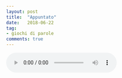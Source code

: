 ```yaml
---
layout: post
title:  "Appuntato"
date:   2018-06-22
tag:
- giochi di parole
comments: true
---
```


<audio src="/assets/2018-06-22/appuntato.mp3" controls preload></audio>

